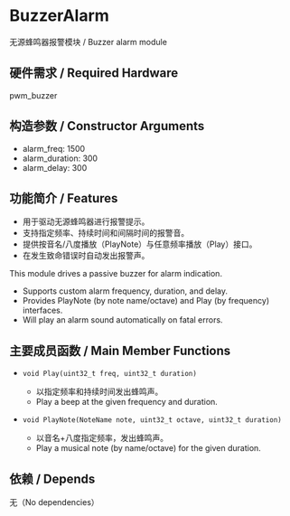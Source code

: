 # BuzzerAlarm

无源蜂鸣器报警模块 / Buzzer alarm module

## 硬件需求 / Required Hardware

pwm\_buzzer

## 构造参数 / Constructor Arguments

* alarm\_freq:      1500
* alarm\_duration:  300
* alarm\_delay:     300

## 功能简介 / Features

* 用于驱动无源蜂鸣器进行报警提示。
* 支持指定频率、持续时间和间隔时间的报警音。
* 提供按音名/八度播放（PlayNote）与任意频率播放（Play）接口。
* 在发生致命错误时自动发出报警声。

This module drives a passive buzzer for alarm indication.

* Supports custom alarm frequency, duration, and delay.
* Provides PlayNote (by note name/octave) and Play (by frequency) interfaces.
* Will play an alarm sound automatically on fatal errors.

## 主要成员函数 / Main Member Functions

* `void Play(uint32_t freq, uint32_t duration)`

  * 以指定频率和持续时间发出蜂鸣声。
  * Play a beep at the given frequency and duration.
* `void PlayNote(NoteName note, uint32_t octave, uint32_t duration)`

  * 以音名+八度指定频率，发出蜂鸣声。
  * Play a musical note (by name/octave) for the given duration.

## 依赖 / Depends

无（No dependencies）
